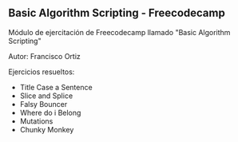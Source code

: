 ## Basic Algorithm Scripting - Freecodecamp

Módulo de ejercitación de Freecodecamp llamado "Basic Algorithm Scripting"

Autor: Francisco Ortiz

Ejercicios resueltos:

- Title Case a Sentence
- Slice and Splice
- Falsy Bouncer
- Where do i Belong
- Mutations
- Chunky Monkey
